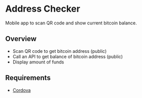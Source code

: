 # Address Checker

Mobile app to scan QR code and show current bitcoin balance.


## Overview

* Scan QR code to get bitcoin address (public)
* Call an API to get balance of bitcoin address (public)
* Display amount of funds


## Requirements

* [Cordova](https://cordova.apache.org/)

